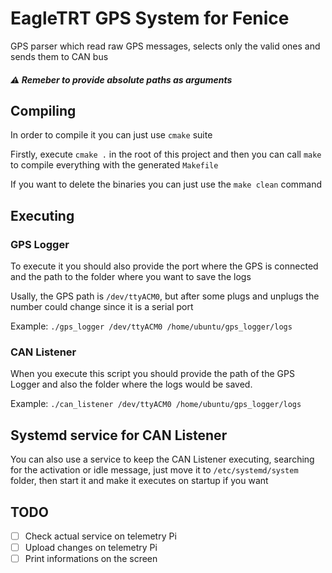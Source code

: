 # EagleTRT GPS System for Fenice

GPS parser which read raw GPS messages, selects only the valid ones and sends them to CAN bus

##### :warning: Remeber to provide absolute paths as arguments

## Compiling
In order to compile it you can just use `cmake` suite

Firstly, execute `cmake .` in the root of this project and then you can call `make` to compile everything with the generated `Makefile`

If you want to delete the binaries you can just use the `make clean` command

## Executing

### GPS Logger

To execute it you should also provide the port where the GPS is connected and the path to the folder where you want to save the logs

Usally, the GPS path is `/dev/ttyACM0`, but after some plugs and unplugs the number could change since it is a serial port

Example:
```./gps_logger /dev/ttyACM0 /home/ubuntu/gps_logger/logs``` 

### CAN Listener

When you execute this script you should provide the path of the GPS Logger and also the folder where the logs would be saved.

Example:
```./can_listener /dev/ttyACM0 /home/ubuntu/gps_logger/logs``` 

## Systemd service for CAN Listener

You can also use a service to keep the CAN Listener executing, searching for the activation or idle message, just move it to `/etc/systemd/system` folder, then start it and make it executes on startup if you want

## TODO
- [ ] Check actual service on telemetry Pi 
- [ ] Upload changes on telemetry Pi 
- [ ] Print informations on the screen